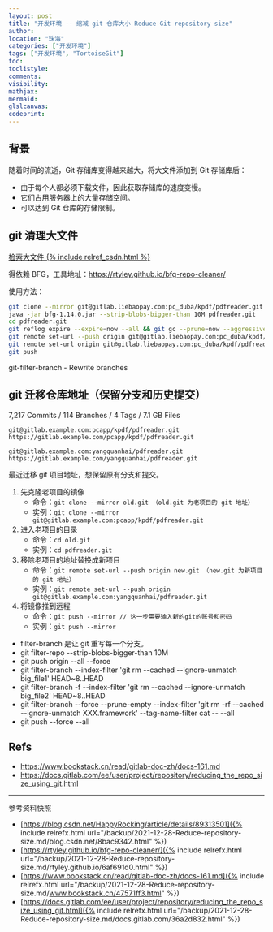 ```yaml
---
layout: post
title: "开发环境 -- 缩减 git 仓库大小 Reduce Git repository size"
author:
location: "珠海"
categories: ["开发环境"]
tags: ["开发环境", "TortoiseGit"]
toc:
toclistyle:
comments:
visibility:
mathjax:
mermaid:
glslcanvas:
codeprint:
---
```



## 背景

随着时间的流逝，Git 存储库变得越来越大，将大文件添加到 Git 存储库后：
* 由于每个人都必须下载文件，因此获取存储库的速度变慢。
* 它们占用服务器上的大量存储空间。
* 可以达到 Git 仓库的存储限制。


## git 清理大文件

[检索大文件 {% include relref_csdn.html %}](https://blog.csdn.net/HappyRocking/article/details/89313501)

得依赖 BFG，工具地址：<https://rtyley.github.io/bfg-repo-cleaner/>

使用方法：
```bash
git clone --mirror git@gitlab.liebaopay.com:pc_duba/kpdf/pdfreader.git
java -jar bfg-1.14.0.jar --strip-blobs-bigger-than 10M pdfreader.git
cd pdfreader.git
git reflog expire --expire=now --all && git gc --prune=now --aggressive
git remote set-url --push origin git@gitlab.liebaopay.com:pc_duba/kpdf/pdfreader2.git
git remote set-url origin git@gitlab.liebaopay.com:pc_duba/kpdf/pdfreader2.git
git push
```

git-filter-branch - Rewrite branches


## git 迁移仓库地址（保留分支和历史提交）

7,217 Commits / 114 Branches / 4 Tags / 7.1 GB Files

```
git@gitlab.example.com:pcapp/kpdf/pdfreader.git
https://gitlab.example.com/pcapp/kpdf/pdfreader.git

git@gitlab.example.com:yangquanhai/pdfreader.git
https://gitlab.example.com/yangquanhai/pdfreader.git
```

最近迁移 git 项目地址，想保留原有分支和提交。
1. 先克隆老项目的镜像
    * 命令：`git clone --mirror old.git （old.git 为老项目的 git 地址）`
    * 实例：`git clone --mirror git@gitlab.example.com:pcapp/kpdf/pdfreader.git`
2. 进入老项目的目录
    * 命令：`cd old.git`
    * 实例：`cd pdfreader.git`
3. 移除老项目的地址替换成新项目
    * 命令：`git remote set-url --push origin new.git （new.git 为新项目的 git 地址）`
    * 实例：`git remote set-url --push origin git@gitlab.example.com:yangquanhai/pdfreader.git`
4. 将镜像推到远程
    * 命令：`git push --mirror // 这一步需要输入新的git的账号和密码`
    * 实例：`git push --mirror`

* filter-branch 是让 git 重写每一个分支。
* git filter-repo --strip-blobs-bigger-than 10M
* git push origin --all --force
* git filter-branch --index-filter 'git rm --cached --ignore-unmatch big_file1' HEAD~8..HEAD
* git filter-branch -f --index-filter 'git rm --cached --ignore-unmatch big_file2' HEAD~8..HEAD
* git filter-branch --force --prune-empty --index-filter 'git rm -rf --cached --ignore-unmatch XXX.framework' --tag-name-filter cat -- --all
* git push --force --all


## Refs

* <https://www.bookstack.cn/read/gitlab-doc-zh/docs-161.md>
* <https://docs.gitlab.com/ee/user/project/repository/reducing_the_repo_size_using_git.html>



<hr class='reviewline'/>
<p class='reviewtip'><script type='text/javascript' src='{% include relref.html url="/assets/reviewjs/blogs/2021-12-28-Reduce-repository-size.md.js" %}'></script></p>
<font class='ref_snapshot'>参考资料快照</font>

- [https://blog.csdn.net/HappyRocking/article/details/89313501]({% include relrefx.html url="/backup/2021-12-28-Reduce-repository-size.md/blog.csdn.net/8bac9342.html" %})
- [https://rtyley.github.io/bfg-repo-cleaner/]({% include relrefx.html url="/backup/2021-12-28-Reduce-repository-size.md/rtyley.github.io/6af691d0.html" %})
- [https://www.bookstack.cn/read/gitlab-doc-zh/docs-161.md]({% include relrefx.html url="/backup/2021-12-28-Reduce-repository-size.md/www.bookstack.cn/47571ff3.html" %})
- [https://docs.gitlab.com/ee/user/project/repository/reducing_the_repo_size_using_git.html]({% include relrefx.html url="/backup/2021-12-28-Reduce-repository-size.md/docs.gitlab.com/36a2d832.html" %})
